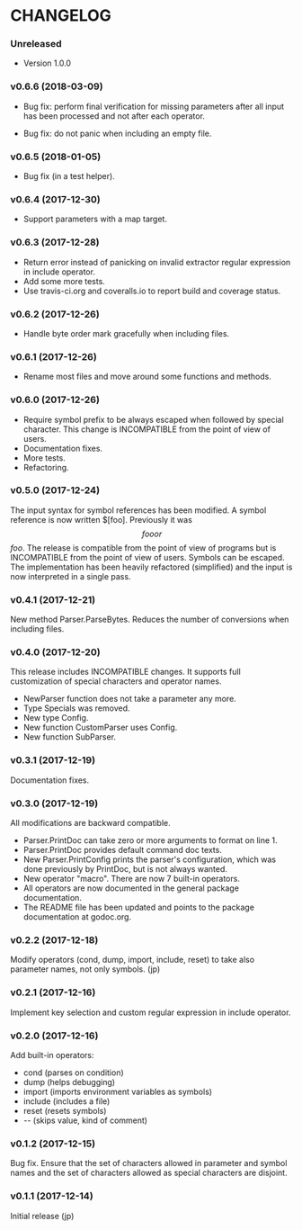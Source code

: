 # CHANGELOG

### Unreleased

* Version 1.0.0

### v0.6.6 (2018-03-09)

* Bug fix: perform final verification for missing parameters after
all input has been processed and not after each operator.

* Bug fix: do not panic when including an empty file.

### v0.6.5 (2018-01-05)

* Bug fix (in a test helper).

### v0.6.4 (2017-12-30)

* Support parameters with a map target.

### v0.6.3 (2017-12-28)

* Return error instead of panicking on invalid extractor regular expression in
  include operator.
* Add some more tests.
* Use travis-ci.org and coveralls.io to report build and coverage status.

### v0.6.2 (2017-12-26)

* Handle byte order mark gracefully when including files.

### v0.6.1 (2017-12-26)

* Rename most files and move around some functions and methods.

### v0.6.0 (2017-12-26)

* Require symbol prefix to be always escaped when followed by special character.
  This change is INCOMPATIBLE from the point of view of users.
* Documentation fixes.
* More tests.
* Refactoring.

### v0.5.0 (2017-12-24)

The input syntax for symbol references has been modified. A symbol reference is
now written $[foo]. Previously it was $$foo or $$$foo$. The release is
compatible from the point of view of programs but is INCOMPATIBLE from the point
of view of users. Symbols can be escaped. The implementation has been heavily
refactored (simplified) and the input is now interpreted in a single pass.

### v0.4.1 (2017-12-21)

New method Parser.ParseBytes. Reduces the number of conversions when including
files.

### v0.4.0 (2017-12-20)

This release includes INCOMPATIBLE changes. It supports full customization of
special characters and operator names.

* NewParser function does not take a parameter any more.
* Type Specials was removed.
* New type Config.
* New function CustomParser uses Config.
* New function SubParser.

### v0.3.1 (2017-12-19)

Documentation fixes.

### v0.3.0 (2017-12-19)

All modifications are backward compatible.

* Parser.PrintDoc can take zero or more arguments to format on line 1.
* Parser.PrintDoc provides default command doc texts.
* New Parser.PrintConfig prints the parser's configuration, which was done
  previously by PrintDoc, but is not always wanted.
* New operator "macro". There are now 7 built-in operators.
* All operators are now documented in the general package documentation.
* The README file has been updated and points to the package documentation at
  godoc.org.

### v0.2.2 (2017-12-18)

Modify operators (cond, dump, import, include, reset) to take also parameter
names, not only symbols. (jp)

### v0.2.1 (2017-12-16)

Implement key selection and custom regular expression in include operator.

### v0.2.0 (2017-12-16)

Add built-in operators:

* cond (parses on condition)
* dump (helps debugging)
* import (imports environment variables as symbols)
* include (includes a file)
* reset (resets symbols)
* -- (skips value, kind of comment)

### v0.1.2 (2017-12-15)

Bug fix. Ensure that the set of characters allowed in parameter and symbol names
and the set of characters allowed as special characters are disjoint.

### v0.1.1 (2017-12-14)

Initial release (jp)
